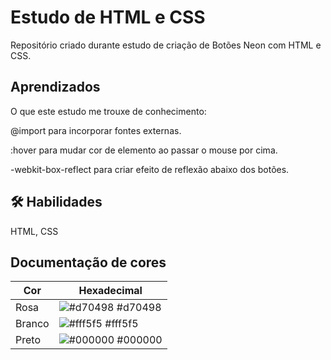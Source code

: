 # Estudo de HTML e CSS

Repositório criado durante estudo de criação de Botões Neon com HTML e CSS.

## Aprendizados

O que este estudo me trouxe de conhecimento:

@import para incorporar fontes externas.

:hover para mudar cor de elemento ao passar o mouse por cima.

-webkit-box-reflect para criar efeito de reflexão abaixo dos botões.

## 🛠 Habilidades

HTML, CSS

## Documentação de cores

| Cor    | Hexadecimal                                                      |
| ------ | ---------------------------------------------------------------- |
| Rosa   | ![#d70498](https://via.placeholder.com/10/#d70498?text=+) #d70498 |
| Branco | ![#fff5f5](https://via.placeholder.com/10/#fff5f5?text=+) #fff5f5 |
| Preto  | ![#000000](https://via.placeholder.com/10/#000000?text=+) #000000 |
